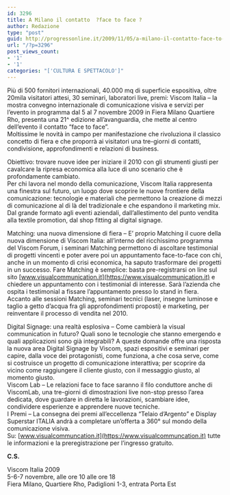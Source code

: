 ```yaml
---
id: 3296
title: A Milano il contatto  ?face to face ?
author: Redazione
type: "post"
guid: http://progressonline.it/2009/11/05/a-milano-il-contatto-face-to-face/
url: "/?p=3296"
post_views_count:
- '1'
- '1'
categories: "['CULTURA E SPETTACOLO']"
---
```


Più di 500 fornitori internazionali, 40.000 mq di superficie espositiva, oltre 20mila visitatori attesi, 30 seminari, laboratori live, premi: Viscom Italia – la mostra convegno internazionale di comunicazione visiva e servizi per l’evento in programma dal 5 al 7 novembre 2009 in Fiera Milano Quartiere Rho, presenta una 21^ edizione all’avanguardia, che mette al centro dell’evento il contatto “face to face”.   
Moltissime le novità in campo per manifestazione che rivoluziona il classico concetto di fiera e che proporrà ai visitatori una tre-giorni di contatti, condivisione, approfondimenti e relazioni di business.

Obiettivo: trovare nuove idee per iniziare il 2010 con gli strumenti giusti per cavalcare la ripresa economica alla luce di uno scenario che è profondamente cambiato.   
Per chi lavora nel mondo della comunicazione, Viscom Italia rappresenta una finestra sul futuro, un luogo dove scoprire le nuove frontiere della comunicazione: tecnologie e materiali che permettono la creazione di mezzi di comunicazione al di là del tradizionale e che espandono il marketing mix. Dal grande formato agli eventi aziendali, dall’allestimento del punto vendita alla textile promotion, dal shop fitting al digital signage.

Matching: una nuova dimensione di fiera – E’ proprio Matching il cuore della nuova dimensione di Viscom Italia: all’interno del ricchissimo programma del Viscom Forum, i seminari Matching permettono di ascoltare testimonial di progetti vincenti e poter avere poi un appuntamento face-to-face con chi, anche in un momento di crisi economica, ha saputo trasformare dei progetti in un successo. Fare Matching è semplice: basta pre-registrarsi on line sul sito [www.visualcommunication.it](https://www.visualcommunication.it) e chiedere un appuntamento con i testimonial di interesse. Sarà l’azienda che ospita i testimonial a fissare l’appuntamento presso lo stand in fiera. Accanto alle sessioni Matching, seminari tecnici (laser, insegne luminose e taglio a getto d’acqua fra gli approfondimenti proposti) e marketing, per reinventare il processo di vendita nel 2010.

Digital Signage: una realtà esplosiva – Come cambierà la visual communication in futuro? Quali sono le tecnologie che stanno emergendo e quali applicazioni sono già integrabili? A queste domande offre una risposta la nuova area Digital Signage by Viscom, spazi espositivi e seminari per capire, dalla voce dei protagonisti, come funziona, a che cosa serve, come si costruisce un progetto di comunicazione interattiva; per scoprire da vicino come raggiungere il cliente giusto, con il messaggio giusto, al momento giusto.   
Viscom Lab – Le relazioni face to face saranno il filo conduttore anche di ViscomLab, una tre-giorni di dimostrazioni live non-stop presso l’area dedicata, dove guardare in diretta le lavorazioni, scambiare idee, condividere esperienze e apprendere nuove tecniche.   
I Premi – La consegna dei premi all’eccellenza “Telaio d’Argento” e Display Superstar ITALIA andrà a completare un’offerta a 360° sul mondo della comunicazione visiva.  
Su: [www.visualcommuncation.it](https://www.visualcommuncation.it) tutte le informazioni e la preregistrazione per l’ingresso gratuito.

**C.S.**

Viscom Italia 2009  
5-6-7 novembre, alle ore 10 alle ore 18  
Fiera Milano, Quartiere Rho, Padiglioni 1-3, entrata Porta Est